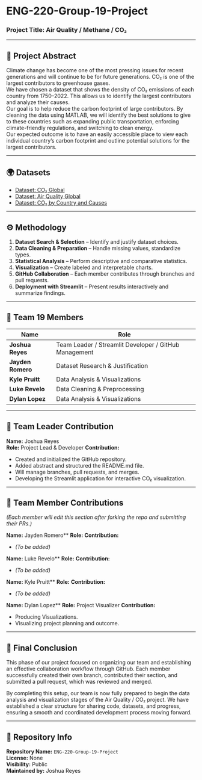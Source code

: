 # ENG-220-Group-19-Project  
### Project Title: Air Quality / Methane / CO₂

---

## 📘 Project Abstract
Climate change has become one of the most pressing issues for recent generations and will continue to be for future generations. CO₂ is one of the largest contributors to greenhouse gases.  
We have chosen a dataset that shows the density of CO₂ emissions of each country from 1750–2022. This allows us to identify the largest contributors and analyze their causes.  
Our goal is to help reduce the carbon footprint of large contributors. By cleaning the data using MATLAB, we will identify the best solutions to give to these countries such as expanding public transportation, enforcing climate-friendly regulations, and switching to clean energy.  
Our expected outcome is to have an easily accessible place to view each individual country’s carbon footprint and outline potential solutions for the largest contributors.

---

## 🌍 Datasets
- [Dataset: CO₂ Global](https://www.kaggle.com/datasets/azminetoushikwasi/aqi-air-quality-index-scheduled-daily-update/data)  
- [Dataset: Air Quality Global](https://www.kaggle.com/datasets/moazzimalibhatti/co2-emission-by-countries-year-wise-17502022?resource=download)  
- [Dataset: CO₂ by Country and Causes](https://www.kaggle.com/datasets/lobosi/c02-emission-by-countrys-grouth-and-population)


---

## ⚙️ Methodology
1. **Dataset Search & Selection** – Identify and justify dataset choices.  
2. **Data Cleaning & Preparation** – Handle missing values, standardize types.  
3. **Statistical Analysis** – Perform descriptive and comparative statistics.  
4. **Visualization** – Create labeled and interpretable charts.  
5. **GitHub Collaboration** – Each member contributes through branches and pull requests.  
6. **Deployment with Streamlit** – Present results interactively and summarize findings.

---

## 👥 Team 19 Members
| Name | Role |
|------|------|
| **Joshua Reyes** | Team Leader / Streamlit Developer / GitHub Management |
| **Jayden Romero** | Dataset Research & Justification |
| **Kyle Pruitt** | Data Analysis & Visualizations |
| **Luke Revelo** | Data Cleaning & Preprocessing |
| **Dylan Lopez** | Data Analysis & Visualizations |

---

## 🧩 Team Leader Contribution
**Name:** Joshua Reyes  
**Role:** Project Lead & Developer 
**Contribution:**  
- Created and initialized the GitHub repository.  
- Added abstract and structured the README.md file.  
- Will manage branches, pull requests, and merges.  
- Developing the Streamlit application for interactive CO₂ visualization.  

---

## 🧠 Team Member Contributions
*(Each member will edit this section after forking the repo and submitting their PRs.)*

**Name:** Jayden Romero**
**Role:**
**Contribution:**
- _(To be added)_

**Name:** Luke Revelo**
**Role:**
**Contribution:**
- _(To be added)_

**Name:** Kyle Pruitt**
**Role:**
**Contribution:**
- _(To be added)_

**Name:** Dylan Lopez**
**Role:** Project Visualizer 
**Contribution:**
- Producing Visualizations.
- Visualizing project planning and outcome.
  
---

## 🏁 Final Conclusion
This phase of our project focused on organizing our team and establishing an effective collaboration workflow through GitHub. Each member successfully created their own branch, contributed their section, and submitted a pull request, which was reviewed and merged.  

By completing this setup, our team is now fully prepared to begin the data analysis and visualization stages of the Air Quality / CO₂ project. We have established a clear structure for sharing code, datasets, and progress, ensuring a smooth and coordinated development process moving forward.

---

## 🔗 Repository Info
**Repository Name:** `ENG-220-Group-19-Project`  
**License:** None  
**Visibility:** Public  
**Maintained by:** Joshua Reyes
